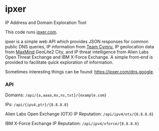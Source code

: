 # ipxer
IP Address and Domain Exploration Tool

This code runs [ipxer.com](https://ipxer.com).

ipxer is a simple web API which provides JSON responses for common public DNS queries, IP information from [Team Cymru](http://www.team-cymru.com/community-services.html), IP geolocation data from [MaxMind](https://www.maxmind.com/en/home) GeoLite2 City, and IP threat intelligence from Alien Labs Open Threat Exchange and IBM X-Force Exchange. A simple front-end is provided to facilitate quick exploration of information.

Sometimes interesting things can be found: https://ipxer.com/dns.google.

### API
Domains: `/api/{a,aaaa,mx,ns,txt}/{example.com}`

IPs: `/api/{ipv4,ptr}/{8.8.8.8}`

Alien Labs Open Exchange (OTX) IP Reputation: `/api/ipv4/otx/{8.8.8.8}`

IBM X-Force Exchange IP Reputation: `/api/ipv4/xforce/{8.8.8.8}`
